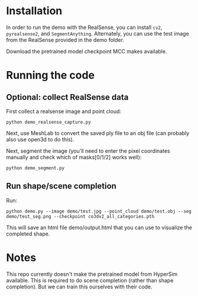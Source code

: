 # Installation

In order to run the demo with the RealSense, you can install `cv2`,  `pyrealsense2`, and `SegmentAnything`. Alternately, you can use the test image from the RealSense provided in the demo folder. 

Download the pretrained model checkpoint MCC makes available. 

# Running the code

## Optional: collect RealSense data

First collect a realsense image and point cloud:
```
python demo_realsense_capture.py
```

Next, use MeshLab to convert the saved ply file to an obj file (can probably also use open3d to do this).

Next, segment the image (you'll need to enter the pixel coordinates manually and check which of masks[0/1/2] works well):
```
python demo_segment.py
```

## Run shape/scene completion

Run:
```
python demo.py --image demo/test.jpg --point_cloud demo/test.obj --seg demo/test_seg.png --checkpoint co3dv2_all_categories.pth
```

This will save an html file demo/output.html that you can use to visualize the completed shape. 

# Notes

This repo currently doesn't make the pretrained model from HyperSim available. This is required to do scene completion (rather than shape completion). But we can train this ourselves with their code. 
